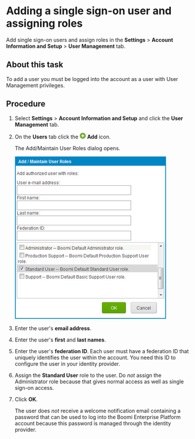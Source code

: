 # Adding a single sign-on user and assigning roles

<head>
  <meta name="guidename" content="Platform"/>
  <meta name="context" content="GUID-ea791340-d32a-44f2-a799-c3080357ba2a"/>
</head>

Add single sign-on users and assign roles in the **Settings** \> **Account Information and Setup** \> **User Management** tab.

## About this task

To add a user you must be logged into the account as a user with User Management privileges.

## Procedure

1. Select **Settings** \> **Account Information and Setup** and click the **User Management** tab.

2. On the **Users** tab click the ![Plus or Add icon](./Images/main-ic-plus-sign-white-in-green-circle-16_4dc8c5f3-e893-4aef-ade2-0b7afe9476c1.jpg) **Add** icon.

    The Add/Maintain User Roles dialog opens.

    ![Add/Maintain User Roles dialog](./Images/setup-db-add-maintain-user-roles-with-federation-id_70246ad0-d02b-4d9c-856f-b5a84aed1baf.jpg)

3. Enter the user's **email address**.

4. Enter the user's **first** and **last names**.

5. Enter the user's **federation ID**. Each user must have a federation ID that uniquely identifies the user within the account. You need this ID to configure the user in your identity provider.

6. Assign the **Standard User** role to the user. Do *not* assign the Administrator role because that gives normal access as well as single sign-on access.

7. Click **OK**.

    The user does *not* receive a welcome notification email containing a password that can be used to log into the Boomi Enterprise Platform account because this password is managed through the identity provider.